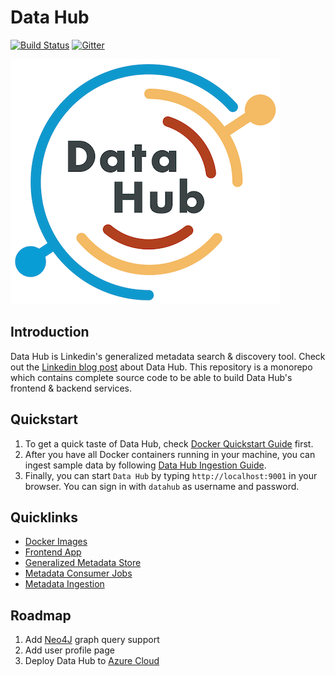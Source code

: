 # Data Hub
[![Build Status](https://travis-ci.org/linkedin/WhereHows.svg?branch=datahub)](https://travis-ci.org/linkedin/WhereHows)
[![Gitter](https://img.shields.io/gitter/room/nwjs/nw.js.svg)](https://gitter.im/linkedin/datahub)

![Data Hub](docs/imgs/datahublogo.png)

## Introduction
Data Hub is Linkedin's generalized metadata search & discovery tool. Check out the 
[Linkedin blog post](https://engineering.linkedin.com/blog/2019/data-hub) about Data Hub. This repository is a monorepo 
which contains complete source code to be able to build Data Hub's frontend & backend services.

## Quickstart
1. To get a quick taste of Data Hub, check [Docker Quickstart Guide](docker/quickstart) first.
2. After you have all Docker containers running in your machine, you can ingest sample data by following 
[Data Hub Ingestion Guide](metadata-ingestion).
3. Finally, you can start `Data Hub` by typing `http://localhost:9001` in your browser. You can sign in with `datahub`
as username and password.

## Quicklinks
* [Docker Images](docker)
* [Frontend App](datahub-frontend)
* [Generalized Metadata Store](gms)
* [Metadata Consumer Jobs](metadata-jobs)
* [Metadata Ingestion](metadata-ingestion)

## Roadmap
1. Add [Neo4J](http://neo4j.com) graph query support 
2. Add user profile page
3. Deploy Data Hub to [Azure Cloud](https://azure.microsoft.com/en-us/)